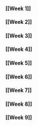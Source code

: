 #### [[Week 1]]

#### [[Week 2]]

#### [[Week 3]]

#### [[Week 4]]

#### [[Week 5]]

#### [[Week 6]]

#### [[Week 7]]

#### [[Week 8]]

#### [[Week 9]]